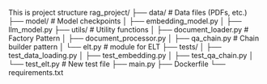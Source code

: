 This is project structure 
rag_project/
├── data/ # Data files (PDFs, etc.) 
├── model/  # Model checkpoints
│   ├── embedding_model.py
│   ├── llm_model.py
├── utils/ # Utility functions
│   ├── document_loader.py # Factory Pattern 
│   ├── document_processor.py
│   ├── qa_chain.py  # Chain builder pattern
│   └── elt.py  #   module for ELT
├── tests/
│   ├── test_data_loading.py
│   ├── test_embedding.py
│   ├── test_qa_chain.py
│   └── test_elt.py  # New test file
├── main.py
├── Dockerfile
└── requirements.txt
